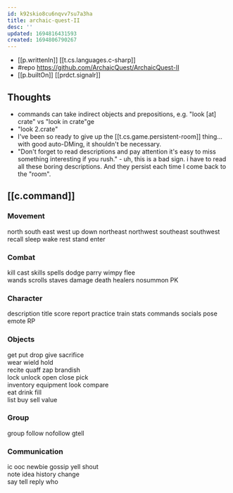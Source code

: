 ```yaml
---
id: k92skio8cu6nqvv7su7a3ha
title: archaic-quest-II
desc: ''
updated: 1694816431593
created: 1694806790267
---
```


- [[p.writtenIn]] [[t.cs.languages.c-sharp]]
- #repo https://github.com/ArchaicQuest/ArchaicQuest-II
- [[p.builtOn]] [[prdct.signalr]]


## Thoughts

- commands can take indirect objects and prepositions, e.g. "look [at] crate" vs "look in crate"ge
- "look 2.crate" 
- I've been so ready to give up the [[t.cs.game.persistent-room]] thing... with good auto-DMing, it shouldn't be necessary. 
- "Don't forget to read descriptions and pay attention it's easy to miss something interesting if you rush." - uh, this is a bad sign. i have to read all these boring descriptions. And they persist each time I come back to the "room".

## [[c.command]]

### Movement

north south east west up down
northeast northwest southeast southwest 
recall sleep wake rest stand enter

### Combat

kill cast skills spells
dodge parry wimpy flee  
wands scrolls staves
damage death healers
nosummon PK

### Character

description title 
score report practice train stats
commands socials pose emote RP

### Objects

get put drop give sacrifice          
wear wield hold                     
recite quaff zap brandish            
lock unlock open close pick          
inventory equipment look compare    
eat drink fill                      
list buy sell value

### Group

group follow nofollow gtell

### Communication

ic ooc newbie gossip yell shout   
note idea history change  
say tell reply who
